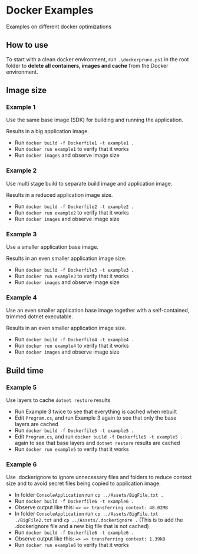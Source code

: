 # Docker Examples
Examples on different docker optimizations

## How to use
To start with a clean docker environment, run ```.\dockerprune.ps1``` in the root folder to **delete all containers, images and cache** from the Docker environment.

## Image size

### Example 1
Use the same base image (SDK) for building and running the application.

Results in a big application image.

- Run ```docker build -f Dockerfile1 -t example1 .```
- Run ```docker run example1``` to verify that it works
- Run ```docker images``` and observe image size

### Example 2
Use multi stage build to separate build image and application image.

Results in a reduced application image size.

- Run ```docker build -f Dockerfile2 -t example2 .```
- Run ```docker run example2``` to verify that it works
- Run ```docker images``` and observe image size

### Example 3
Use a smaller application base image.

Results in an even smaller application image size.

- Run ```docker build -f Dockerfile3 -t example3 .```
- Run ```docker run example3``` to verify that it works
- Run ```docker images``` and observe image size

### Example 4
Use an even smaller application base image together with a self-contained, trimmed dotnet executable.

Results in an even smaller application image size.

- Run ```docker build -f Dockerfile4 -t example4 .```
- Run ```docker run example4``` to verify that it works
- Run ```docker images``` and observe image size

## Build time

### Example 5
Use layers to cache ```dotnet restore``` results

- Run Example 3 twice to see that everything is cached when rebuilt
- Edit ```Program.cs```, and run Example 3 again to see that only the base layers are cached
- Run ```docker build -f Dockerfile5 -t example5 .```
- Edit ```Program.cs```, and run ```docker build -f Dockerfile5 -t example5 .``` again to see that base layers and ```dotnet restore``` results are cached
- Run ```docker run example5``` to verify that it works

### Example 6
Use .dockerignore to ignore unnecessary files and folders to reduce context size and to avoid secret files being copied to application image.

- In folder ```ConsoleApplication``` run ```cp ../Assets/BigFile.txt .```
- Run ```docker build -f Dockerfile6 -t example6 .```
- Observe output like this:  ```=> => transferring context: 48.02MB```
- In folder ```ConsoleApplication``` run ```cp ../Assets/BigFile.txt ./BigFile2.txt``` and ```cp ../Assets/.dockerignore .``` (This is to add the .dockerignore file and a new big file that is not cached)
- Run ```docker build -f Dockerfile6 -t example6 .```
- Observe output like this:  ```=> => transferring context: 1.39kB```
- Run ```docker run example6``` to verify that it works